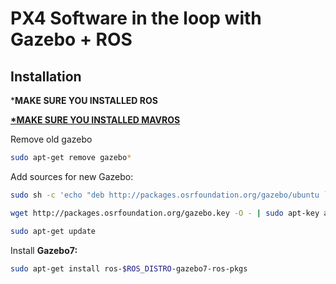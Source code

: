 # PX4 Software in the loop with Gazebo + ROS

## Installation

\***MAKE SURE YOU INSTALLED ROS**

[**\*MAKE SURE YOU INSTALLED MAVROS**](https://github.com/mavlink/mavros/blob/master/mavros/README.md#installation)

Remove old gazebo

```bash
sudo apt-get remove gazebo*
```

Add sources for new Gazebo:

```bash
sudo sh -c 'echo "deb http://packages.osrfoundation.org/gazebo/ubuntu `lsb_release -cs` main" > /etc/apt/sources.list.d/gazebo-latest.list'

wget http://packages.osrfoundation.org/gazebo.key -O - | sudo apt-key add -

sudo apt-get update
```

Install **Gazebo7:**

```bash
sudo apt-get install ros-$ROS_DISTRO-gazebo7-ros-pkgs
```



